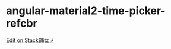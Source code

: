 # angular-material2-time-picker-refcbr

[Edit on StackBlitz ⚡️](https://stackblitz.com/edit/angular-material2-time-picker-refcbr)